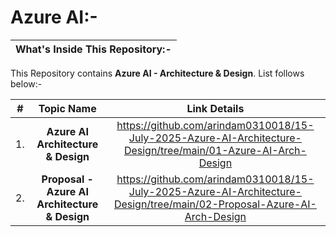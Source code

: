# Azure AI:-

| What's Inside This Repository:- |
| --------- |

This Repository contains __Azure AI - Architecture & Design__. List follows below:-

| # | Topic Name  | Link Details |
| :---------: | :---------: | :---------: |
| 1. | __Azure AI Architecture & Design__ | https://github.com/arindam0310018/15-July-2025-Azure-AI-Architecture-Design/tree/main/01-Azure-AI-Arch-Design |
| 2. | __Proposal - Azure AI Architecture & Design__ | https://github.com/arindam0310018/15-July-2025-Azure-AI-Architecture-Design/tree/main/02-Proposal-Azure-AI-Arch-Design |
